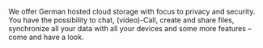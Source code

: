 We offer German hosted cloud storage with focus to privacy and security. You have the possibility to chat, (video)-Call, create and share files, synchronize all your data with all your devices and some more features – come and have a look.
